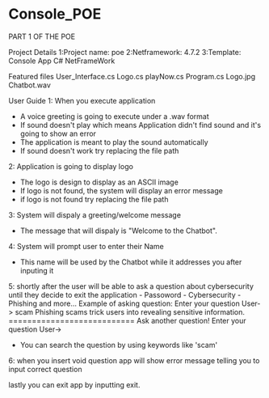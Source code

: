 # Console_POE
PART 1 OF THE POE

Project Details
1:Project name: poe
2:Netframework: 4.7.2
3:Template: Console App C# NetFrameWork

Featured files
User_Interface.cs
Logo.cs
playNow.cs
Program.cs
Logo.jpg
Chatbot.wav

User Guide
1: When you execute application
- A voice greeting is going to execute under a .wav format
-  If sound doesn't play which means Application didn't find sound and it's going to show 
  an error
- The application is meant to play the sound automatically
- If sound doesn't work try replacing the file path

2: Application is going to display logo
- The logo is design to display as an ASCII image
- If logo is not found, the system will display an error message
- if logo is not found try replacing the file path

3: System will dispaly a greeting/welcome message
- The message that will dispaly is "Welcome to the Chatbot".

4: System will prompt user to enter their Name
- This name will be used by the Chatbot while it addresses you after inputing it

5: shortly after the user will be able to ask a question  about cybersecurity until they decide to exit 
   the application
    - Passoword
    - Cybersecurity
    - Phishing and more...
    Example of asking question:
    Enter your question
    User-> scam
    Phishing scams trick users into revealing sensitive information.
    ===========================
    Ask another question!
    Enter your question
    User->

  - You can search the question by using keywords like 'scam'
    
6: when you insert void question app will show error message telling you to input correct question

lastly you can exit app by inputting exit.
